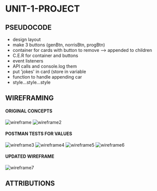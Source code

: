# UNIT-1-PROJECT

## PSEUDOCODE

- design layout
- make 3 buttons (genBtn, norrisBtn, progBtn)
- container for cards with button to remove --> appended to children
- C.E.R for container and buttons
- event listeners
- API calls and console.log them
- put 'jokes' in card (store in variable
- function to handle appending car
- style...style...style

## WIREFRAMING

#### ORIGINAL CONCEPTS
![wireframe](css/455B875A-3F11-4F9E-94CA-392505011127_1_105_c.jpeg)
![wireframe2](css/90F40AF5-D120-450A-B40B-F99403820800_1_105_c.jpeg)
#### POSTMAN TESTS FOR VALUES
![wireframe3](css/Screen%20Shot%202020-11-16%20at%203.37.09%20PM.png)
![wireframe4](css/Screen%20Shot%202020-11-16%20at%203.37.24%20PM.png)
![wireframe5](css/Screen%20Shot%202020-11-16%20at%203.37.50%20PM.png)
![wireframe6](css/Screen%20Shot%202020-11-16%20at%203.37.59%20PM.png)
#### UPDATED WIREFRAME
![wireframe7](css/untitled.png)

## ATTRIBUTIONS